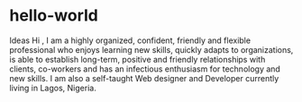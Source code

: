 # hello-world
Ideas
Hi ,
I am a highly organized, confident, friendly and flexible professional who enjoys learning new skills, quickly adapts to organizations, is able to establish long-term, positive and friendly relationships with clients, co-workers and has an infectious enthusiasm for technology and new skills. I am also a self-taught Web designer and Developer currently living in Lagos, Nigeria.
